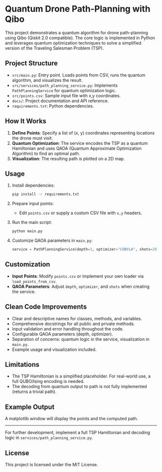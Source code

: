 # Quantum Drone Path-Planning with Qibo

This project demonstrates a quantum algorithm for drone path-planning using Qibo (Qiskit 2.0 compatible). The core logic is implemented in Python and leverages quantum optimization techniques to solve a simplified version of the Traveling Salesman Problem (TSP).

## Project Structure

- `src/main.py`: Entry point. Loads points from CSV, runs the quantum algorithm, and visualizes the result.
- `src/services/path_planning_service.py`: Implements `PathPlanningService` for quantum optimization logic.
- `src/points.csv`: Sample input file with x,y coordinates.
- `docs/`: Project documentation and API reference.
- `requirements.txt`: Python dependencies.

## How It Works

1. **Define Points**: Specify a list of (x, y) coordinates representing locations the drone must visit.
2. **Quantum Optimization**: The service encodes the TSP as a quantum Hamiltonian and uses QAOA (Quantum Approximate Optimization Algorithm) to find an optimal path.
3. **Visualization**: The resulting path is plotted on a 2D map.

## Usage

1. Install dependencies:
   ```bash
   pip install -r requirements.txt
   ```

2. Prepare input points:
   - Edit `points.csv` or supply a custom CSV file with `x,y` headers.

3. Run the main script:
   ```bash
   python main.py
   ```

4. Customize QAOA parameters in `main.py`:
   ```python
   service = PathPlanningService(depth=3, optimizer="COBYLA", shots=200)
   ```

## Customization
- **Input Points**: Modify `points.csv` or implement your own loader via `load_points_from_csv`.
- **QAOA Parameters**: Adjust `depth`, `optimizer`, and `shots` when creating the service.

## Clean Code Improvements
- Clear and descriptive names for classes, methods, and variables.
- Comprehensive docstrings for all public and private methods.
- Input validation and error handling throughout the code.
- Configurable QAOA parameters (depth, optimizer).
- Separation of concerns: quantum logic in the service, visualization in `main.py`.
- Example usage and visualization included.

## Limitations
- The TSP Hamiltonian is a simplified placeholder. For real-world use, a full QUBO/Ising encoding is needed.
- The decoding from quantum output to path is not fully implemented (returns a trivial path).

## Example Output
A matplotlib window will display the points and the computed path.

---

For further development, implement a full TSP Hamiltonian and decoding logic in `services/path_planning_service.py`.

## License

This project is licensed under the MIT License.
